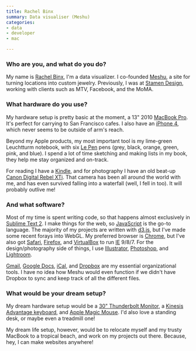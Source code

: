 ```yaml
---
title: Rachel Binx
summary: Data visualiser (Meshu)
categories:
- data
- developer
- mac

---
```


### Who are you, and what do you do?

My name is [Rachel Binx](http://rachelbinx.com/ "Rachel's website."), I'm a data visualizer. I co-founded [Meshu](http://meshu.io/ "A site for turning places into jewelry."), a site for turning locations into custom jewelry. Previously, I was at [Stamen Design](http://stamen.com/ "A design studio in San Francisco."), working with clients such as MTV, Facebook, and the MoMA.

### What hardware do you use?

My hardware setup is pretty basic at the moment, a 13" 2010 [MacBook Pro][macbook-pro]. It's perfect for carrying to San Francisco cafes. I also have an [iPhone 4][iphone-4], which never seems to be outside of arm's reach.

Beyond my Apple products, my most important tool is my lime-green Leuchtturm notebook, with six [Le Pen][le-pen] pens (grey, black, orange, green, pink, and blue). I spend a lot of time sketching and making lists in my book, they help me stay organized and on-track.

For reading I have a [Kindle][], and for photography I have an old beat-up [Canon Digital Rebel XTi][digital-rebel-xti]. That camera has been all around the world with me, and has even survived falling into a waterfall (well, I fell in too). It will probably outlive me!

### And what software?

Most of my time is spent writing code, so that happens almost exclusively in [Sublime Text 2][sublime-text]. I make things for the web, so [JavaScript][] is the go-to language. The majority of my projects are written with [d3.js][], but I've made some recent forays into WebGL. My preferred browser is [Chrome][], but I've also got [Safari][], [Firefox][], and [VirtualBox][] to run [IE][internet-explorer] 9/8/7. For the design/photography side of things, I use [Illustrator][], [Photoshop][], and [Lightroom][].

[Gmail][], [Google Docs][google-docs], [iCal][], and [Dropbox][] are my essential organizational tools. I have no idea how Meshu would even function if we didn't have Dropbox to sync and keep track of all the different files.

### What would be your dream setup?

My dream hardware setup would be a [30" Thunderbolt Monitor][thunderbolt-display], a [Kinesis Advantage keyboard][advantage], and [Apple Magic Mouse][magic-mouse]. I'd also love a standing desk, or maybe even a treadmill one!

My dream life setup, however, would be to relocate myself and my trusty MacBook to a tropical beach, and work on my projects out there. Because, hey, I can make websites anywhere!

[advantage]: https://www.kinesis-ergo.com/shop/advantage-for-pc-mac/ "A fancy ergonomic keyboard."
[digital-rebel-xti]: https://en.wikipedia.org/wiki/Canon_EOS_400D "A 10 megapixel DSLR."
[iphone-4]: https://en.wikipedia.org/wiki/IPhone_4 "A smartphone."
[kindle]: https://www.amazon.com/Kindle-Ereader-ebook-reader/dp/B007HCCNJU "A digital book reader."
[le-pen]: http://www.uchida.com/p-63-le-pen.aspx "A pen."
[macbook-pro]: https://www.apple.com/macbook-pro/ "A laptop."
[magic-mouse]: https://www.apple.com/magicmouse/ "A multi-touch mouse."
[thunderbolt-display]: https://www.apple.com/displays/ "A Thunderbolt-powered monitor."
[chrome]: https://www.google.com/intl/en/chrome/browser/ "A WebKit-based browser, where each tab runs in its own thread."
[d3.js]: https://d3js.org/ "A Javascript framework for manipulating data."
[dropbox]: https://www.dropbox.com/ "Online syncing and storage."
[firefox]: https://www.mozilla.org/en-US/firefox/new/ "A cross-platform open-source web browser."
[gmail]: https://mail.google.com/mail/ "Web-based email."
[google-docs]: https://en.wikipedia.org/wiki/Google_Docs "A web-based office suite."
[ical]: https://en.wikipedia.org/wiki/Calendar_(Apple) "The calendar software included with macOS."
[illustrator]: https://www.adobe.com/products/illustrator.html "A vector graphics editor."
[internet-explorer]: https://en.wikipedia.org/wiki/Internet_Explorer "A PC web browser."
[javascript]: https://en.wikipedia.org/wiki/JavaScript "An interpreted scripting language."
[lightroom]: https://www.adobe.com/products/photoshop-lightroom.html "Photo management and editing software."
[photoshop]: https://www.adobe.com/products/photoshop.html "A bitmap image editor."
[safari]: https://www.apple.com/safari/ "A fast web browser."
[sublime-text]: http://www.sublimetext.com/ "A coder's text editor."
[virtualbox]: https://www.virtualbox.org/ "Open-source virtualisation software."
